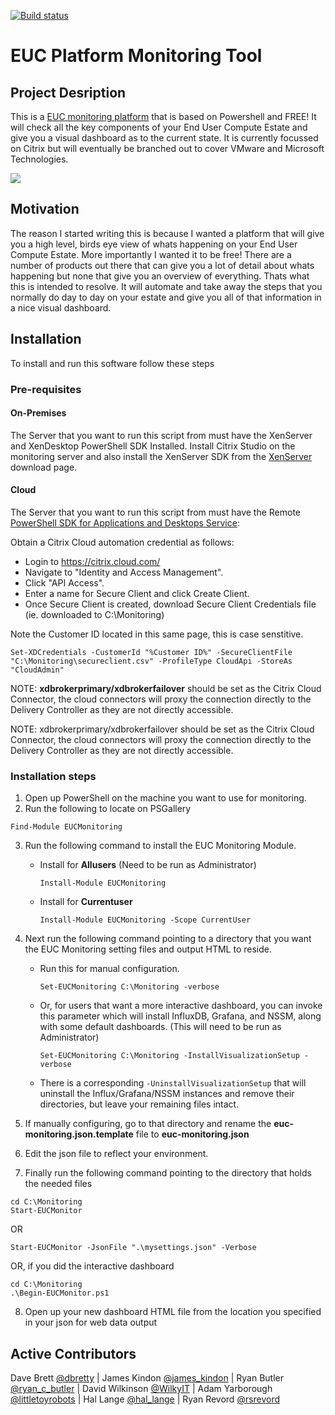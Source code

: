 [![Build status](https://ci.appveyor.com/api/projects/status/2yb4ai0n72nrsm2x/branch/master?retina=true)](https://ci.appveyor.com/project/dbretty/eucmonitoring/branch/master)

# EUC Platform Monitoring Tool

## Project Desription

This is a [EUC monitoring platform](http://bretty.me.uk/free-citrix-xendesktop-7-monitoring-platform/) that is based on Powershell and FREE! It will check all the key components of your End User Compute Estate and give you a visual dashboard as to the current state. It is currently focussed on Citrix but will eventually be branched out to cover VMware and Microsoft Technologies.

![](https://raw.githubusercontent.com/dbretty/eucmonitoring/master/img/overview.png)

## Motivation

The reason I started writing this is because I wanted a platform that will give you a high level, birds eye view of whats happening on your End User Compute Estate. More importantly I wanted it to be free! There are a number of products out there that can give you a lot of detail about whats happening but none that give you an overview of everything.  Thats what this is intended to resolve. It will automate and take away the steps that you normally do day to day on your estate and give you all of that information in a nice visual dashboard.

## Installation

To install and run this software follow these steps

### Pre-requisites 
#### On-Premises

The Server that you want to run this script from must have the XenServer and XenDesktop PowerShell SDK Installed. Install Citrix Studio on the monitoring server and also install the XenServer SDK from the [XenServer](https://www.citrix.com/downloads/xenserver/product-software.html) download page.

#### Cloud
The Server that you want to run this script from must have the Remote [PowerShell SDK for Applications and Desktops Service](http://download.apps.cloud.com/CitrixPoshSdk.exe): 

Obtain a Citrix Cloud automation credential as follows:
- Login to https://citrix.cloud.com/
- Navigate to "Identity and Access Management". 
- Click "API Access". 
- Enter a name for Secure Client and click Create Client. 
- Once Secure Client is created, download Secure Client Credentials file (ie. downloaded to C:\Monitoring)

Note the Customer ID located in this same page, this is case senstitive.
```
Set-XDCredentials -CustomerId "%Customer ID%" -SecureClientFile "C:\Monitoring\secureclient.csv" -ProfileType CloudApi -StoreAs "CloudAdmin"
```

NOTE: **xdbrokerprimary/xdbrokerfailover** should be set as the Citrix Cloud Connector, the cloud connectors will proxy the connection directly to the Delivery Controller as they are not directly accessible.

NOTE: xdbrokerprimary/xdbrokerfailover should be set as the Citrix Cloud Connector, the cloud connectors will proxy the connection directly to the Delivery Controller as they are not directly accessible.

### Installation steps

1. Open up PowerShell on the machine you want to use for monitoring.
2. Run the following to locate on PSGallery
```text
Find-Module EUCMonitoring
```
3. Run the following command to install the EUC Monitoring Module.
   * Install for **Allusers** (Need to be run as Administrator)
        ```text
        Install-Module EUCMonitoring
        ```
   * Install for **Currentuser**
        ```text
        Install-Module EUCMonitoring -Scope CurrentUser
        ```
4. Next run the following command pointing to a directory that you want the EUC Monitoring setting files and output HTML to reside.
   * Run this for manual configuration. 
        ```text
        Set-EUCMonitoring C:\Monitoring -verbose
        ```
   * Or, for users that want a more interactive dashboard, you can invoke this parameter which will install InfluxDB, Grafana, and NSSM, along with some default dashboards. (This will need to be run as Administrator)
        ```text
        Set-EUCMonitoring C:\Monitoring -InstallVisualizationSetup -verbose
        ```
    * There is a corresponding ```-UninstallVisualizationSetup``` that will uninstall the Influx/Grafana/NSSM instances and remove their directories, but leave your remaining files intact. 
5. If manually configuring, go to that directory and rename the **euc-monitoring.json.template** file to **euc-monitoring.json**
6. Edit the json file to reflect your environment.  

7. Finally run the following command pointing to the directory that holds the needed files

```text
cd C:\Monitoring
Start-EUCMonitor
```
OR
```text
Start-EUCMonitor -JsonFile ".\mysettings.json" -Verbose 
```
OR, if you did the interactive dashboard
```text
cd C:\Monitoring
.\Begin-EUCMonitor.ps1
```

8. Open up your new dashboard HTML file from the location you specified in your json for web data output

## Active Contributors

Dave Brett [@dbretty](https://twitter.com/dbretty) | James Kindon [@james_kindon](https://twitter.com/james_kindon) | Ryan Butler [@ryan_c_butler](https://twitter.com/Ryan_C_Butler) | David Wilkinson [@WilkyIT](https://twitter.com/WilkyIT) | Adam Yarborough [@littletoyrobots](https://twitter.com/littletoyrobots) | Hal Lange [@hal_lange](https://twitter.com/hal_lange) | Ryan Revord [@rsrevord](https://twitter.com/rsrevord)
